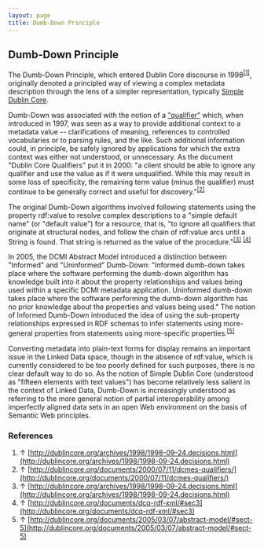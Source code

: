 ```yaml
---
layout: page
title: Dumb-Down Principle
---
```


## Dumb-Down Principle 

The Dumb-Down Principle, which entered Dublin Core discourse in 1998<sup id="cite_ref-0" class="reference"><a href="#cite_note-0">[1]</a></sup>, originally denoted a principled way of viewing a complex metadata description through the lens of a simpler representation, typically [Simple Dublin Core](http://metaweidner.github.io/dcmi-iac/wiki/Glossary/Simple_Dublin_Core "Glossary/Simple Dublin Core").

Dumb-Down was associated with the notion of a ["qualifier"](http://metaweidner.github.io/dcmi-iac/wiki/Glossary/DCMI_Metadata_Terms "Glossary/DCMI Metadata Terms") which, when introduced in 1997, was seen as a way to provide additional context to a metadata value -- clarifications of meaning, references to controlled vocabularies or to parsing rules, and the like. Such additional information could, in principle, be safely ignored by applications for which the extra context was either not understood, or unnecessary. As the document "Dublin Core Qualifiers" put it in 2000: "a client should be able to ignore any qualifier and use the value as if it were unqualified. While this may result in some loss of specificity, the remaining term value (minus the qualifier) must continue to be generally correct and useful for discovery."<sup id="cite_ref-1" class="reference"><a href="#cite_note-1">[2]</a></sup>

The original Dumb-Down algorithms involved following statements using the property rdf:value to resolve complex descriptions to a "simple default name" (or "default value") for a resource, that is, "to ignore all qualifiers that originate at structural nodes, and follow the chain of rdf:value arcs until a String is found. That string is returned as the value of the procedure."<sup id="cite_ref-2" class="reference"><a href="#cite_note-2">[3]</a></sup> <sup id="cite_ref-3" class="reference"><a href="#cite_note-3">[4]</a></sup>

In 2005, the DCMI Abstract Model introduced a distinction between "Informed" and "Uninformed" Dumb-Down: "Informed dumb-down takes place where the software performing the dumb-down algorithm has knowledge built into it about the property relationships and values being used within a specific DCMI metadata application. Uninformed dumb-down takes place where the software performing the dumb-down algorithm has no prior knowledge about the properties and values being used." The notion of Informed Dumb-Down introduced the idea of using the sub-property relationships expressed in RDF schemas to infer statements using more-general properties from statements using more-specific properties.<sup id="cite_ref-4" class="reference"><a href="#cite_note-4">[5]</a></sup>

Converting metadata into plain-text forms for display remains an important issue in the Linked Data space, though in the absence of rdf:value, which is currently considered to be too poorly defined for such purposes, there is no clear default way to do so. As the notion of Simple Dublin Core (understood as "fifteen elements with text values") has become relatively less salient in the context of Linked Data, Dumb-Down is increasingly understood as referring to the more general notion of partial interoperability among imperfectly aligned data sets in an open Web environment on the basis of Semantic Web principles.

### References 

1. ↑ [http://dublincore.org/archives/1998/1998-09-24.decisions.html](http://dublincore.org/archives/1998/1998-09-24.decisions.html)
2. ↑ [http://dublincore.org/documents/2000/07/11/dcmes-qualifiers/](http://dublincore.org/documents/2000/07/11/dcmes-qualifiers/)
3. ↑ [http://dublincore.org/archives/1998/1998-09-24.decisions.html](http://dublincore.org/archives/1998/1998-09-24.decisions.html)
4. ↑ [http://dublincore.org/documents/dcq-rdf-xml/#sec3](http://dublincore.org/documents/dcq-rdf-xml/#sec3)
5. ↑ [http://dublincore.org/documents/2005/03/07/abstract-model/#sect-5](http://dublincore.org/documents/2005/03/07/abstract-model/#sect-5)


